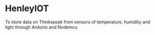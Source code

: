 # HenleyIOT
To store data on Thinkspeak from sensors of temperature, humidity and light through Arduino and Nodemcu
